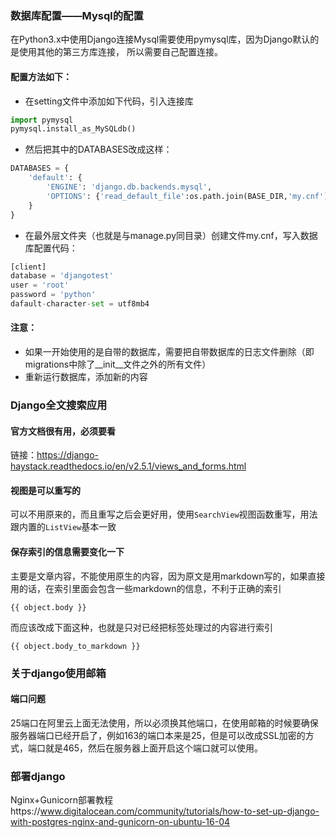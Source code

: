 ### 数据库配置——Mysql的配置
在Python3.x中使用Django连接Mysql需要使用pymysql库，因为Django默认的是使用其他的第三方库连接，
所以需要自己配置连接。

#### 配置方法如下：

- 在setting文件中添加如下代码，引入连接库

```python
import pymysql
pymysql.install_as_MySQLdb()
```
- 然后把其中的DATABASES改成这样：
```python
DATABASES = {
    'default': {
        'ENGINE': 'django.db.backends.mysql',
        'OPTIONS': {'read_default_file':os.path.join(BASE_DIR,'my.cnf'),}
    }
}
```
- 在最外层文件夹（也就是与manage.py同目录）创建文件my.cnf，写入数据库配置代码：
```python
[client]
database = 'djangotest'
user = 'root'
password = 'python'
dafault-character-set = utf8mb4
```
#### 注意：
- 如果一开始使用的是自带的数据库，需要把自带数据库的日志文件删除（即migrations中除了__init__文件之外的所有文件）
- 重新运行数据库，添加新的内容
    
### Django全文搜索应用
#### 官方文档很有用，必须要看
链接：https://django-haystack.readthedocs.io/en/v2.5.1/views_and_forms.html
#### 视图是可以重写的
可以不用原来的，而且重写之后会更好用，使用`SearchView`视图函数重写，用法跟内置的`ListView`基本一致
#### 保存索引的信息需要变化一下
主要是文章内容，不能使用原生的内容，因为原文是用markdown写的，如果直接用的话，在索引里面会包含一些markdown的信息，不利于正确的索引
```
{{ object.body }}
```
而应该改成下面这种，也就是只对已经把标签处理过的内容进行索引
```
{{ object.body_to_markdown }}
```
### 关于django使用邮箱
#### 端口问题
25端口在阿里云上面无法使用，所以必须换其他端口，在使用邮箱的时候要确保服务器端口已经开启了，例如163的端口本来是25，但是可以改成SSL加密的方式，端口就是465，然后在服务器上面开启这个端口就可以使用。

### 部署django
Nginx+Gunicorn部署教程https://www.digitalocean.com/community/tutorials/how-to-set-up-django-with-postgres-nginx-and-gunicorn-on-ubuntu-16-04
